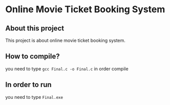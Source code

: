 # Online Movie Ticket Booking System

## About this project

This project is about online movie ticket booking system.

## How to compile?
you need to type `gcc Final.c -o Final.c` in order compile

## In order to run
you need to type `Final.exe`